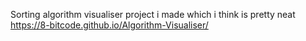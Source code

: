 Sorting algorithm visualiser project i made which i think is pretty neat
https://8-bitcode.github.io/Algorithm-Visualiser/
